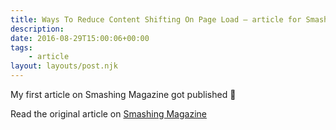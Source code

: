 ```yaml
---
title: Ways To Reduce Content Shifting On Page Load – article for Smashing Magazine
description: 
date: 2016-08-29T15:00:06+00:00
tags:
    - article
layout: layouts/post.njk
---
```


My first article on Smashing Magazine got published 🙂

Read the original article on [Smashing Magazine](https://www.smashingmagazine.com/2016/08/ways-to-reduce-content-shifting-on-page-load/)